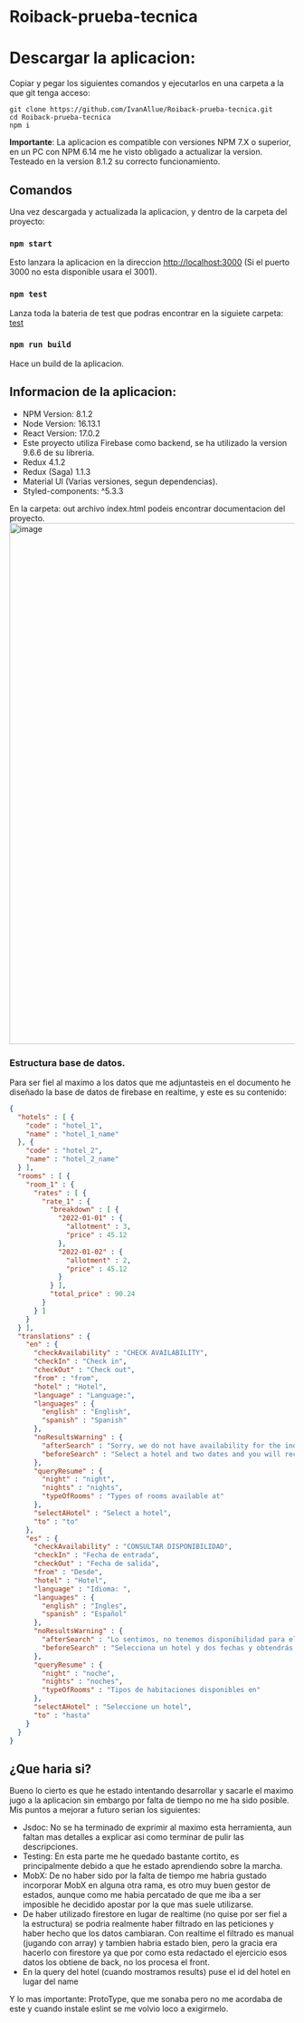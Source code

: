 
# Roiback-prueba-tecnica
# Descargar la aplicacion:
Copiar y pegar los siguientes comandos y ejecutarlos en una carpeta a la que git tenga acceso:
```
git clone https://github.com/IvanAllue/Roiback-prueba-tecnica.git
cd Roiback-prueba-tecnica
npm i
```
**Importante**: La aplicacion es compatible con versiones NPM 7.X o superior, en un PC con NPM 6.14 me he visto obligado a actualizar la version. Testeado en la version 8.1.2 su correcto funcionamiento.

## Comandos

Una vez descargada y actualizada la aplicacion, y dentro de la carpeta del proyecto:

### `npm start`

Esto lanzara la aplicacion en la direccion [http://localhost:3000](http://localhost:3000) (Si el puerto 3000 no esta disponible usara el 3001).

### `npm test`

Lanza toda la bateria de test que podras encontrar en la siguiete carpeta: [test](https://github.com/IvanAllue/Roiback-prueba-tecnica/tree/main/src/shared/test)

### `npm run build`

Hace un build de la aplicacion.

## Informacion de la aplicacion: 
- NPM Version: 8.1.2
- Node Version: 16.13.1
- React Version: 17.0.2
- Este proyecto utiliza Firebase como backend, se ha utilizado la version 9.6.6 de su libreria.
- Redux 4.1.2
- Redux (Saga) 1.1.3
- Material UI (Varias versiones, segun dependencias).
- Styled-components: ^5.3.3

En la carpeta: out archivo index.html podeis encontrar documentacion del proyecto.
<img width="920" alt="image" src="https://user-images.githubusercontent.com/50440904/155393028-6843fcb7-4229-4c0c-aa08-214cf95f3851.png">


### Estructura base de datos.
Para ser fiel al maximo a los datos que me adjuntasteis en el documento he diseñado la base de datos de firebase en realtime, y este es su contenido:
```json
{
  "hotels" : [ {
    "code" : "hotel_1",
    "name" : "hotel_1_name"
  }, {
    "code" : "hotel_2",
    "name" : "hotel_2_name"
  } ],
  "rooms" : [ {
    "room_1" : {
      "rates" : [ {
        "rate_1" : {
          "breakdown" : [ {
            "2022-01-01" : {
              "allotment" : 3,
              "price" : 45.12
            },
            "2022-01-02" : {
              "allotment" : 2,
              "price" : 45.12
            }
          } ],
          "total_price" : 90.24
        }
      } ]
    }
  } ],
  "translations" : {
    "en" : {
      "checkAvailability" : "CHECK AVAILABILITY",
      "checkIn" : "Check in",
      "checkOut" : "Check out",
      "from" : "from",
      "hotel" : "Hotel",
      "language" : "Language:",
      "languages" : {
        "english" : "English",
        "spanish" : "Spanish"
      },
      "noResultsWarning" : {
        "afterSearch" : "Sorry, we do not have availability for the indicated hotel on the selected dates, please try again with a new search.",
        "beforeSearch" : "Select a hotel and two dates and you will receive magical results"
      },
      "queryResume" : {
        "night" : "night",
        "nights" : "nights",
        "typeOfRooms" : "Types of rooms available at"
      },
      "selectAHotel" : "Select a hotel",
      "to" : "to"
    },
    "es" : {
      "checkAvailability" : "CONSULTAR DISPONIBILIDAD",
      "checkIn" : "Fecha de entrada",
      "checkOut" : "Fecha de salida",
      "from" : "Desde",
      "hotel" : "Hotel",
      "language" : "Idioma: ",
      "languages" : {
        "english" : "Ingles",
        "spanish" : "Español"
      },
      "noResultsWarning" : {
        "afterSearch" : "Lo sentimos, no tenemos disponibilidad para el hotel indicado en las fechas seleccionadas, intente nuevamente con una nueva búsqueda.",
        "beforeSearch" : "Selecciona un hotel y dos fechas y obtendrás resultados mágicos"
      },
      "queryResume" : {
        "night" : "noche",
        "nights" : "noches",
        "typeOfRooms" : "Tipos de habitaciones disponibles en"
      },
      "selectAHotel" : "Seleccione un hotel",
      "to" : "hasta"
    }
  }
}
```

## ¿Que haria si?
Bueno lo cierto es que he estado intentando desarrollar y sacarle el maximo jugo a la aplicacion sin embargo por falta de tiempo no me ha sido posible. Mis puntos a mejorar a futuro serian los siguientes:
- Jsdoc: No se ha terminado de exprimir al maximo esta herramienta, aun faltan mas detalles a explicar asi como terminar de pulir las descripciones.
- Testing: En esta parte me he quedado bastante cortito, es principalmente debido a que he estado aprendiendo sobre la marcha.
- MobX: De no haber sido por la falta de tiempo me habria gustado incorporar MobX en alguna otra rama, es otro muy buen gestor de estados, aunque como me habia percatado de que me iba a ser imposible he decidido apostar por la que mas suele utilizarse.
- De haber utilizado firestore en lugar de realtime (no quise por ser fiel a la estructura) se podria realmente haber filtrado en las peticiones y haber hecho que los datos cambiaran. Con realtime el filtrado es manual (jugando con array) y tambien habria estado bien, pero la gracia era hacerlo con firestore ya que por como esta redactado el ejercicio esos datos los obtiene de back, no los procesa el front.
- En la query del hotel (cuando mostramos results) puse el id del hotel en lugar del name

Y lo mas importante: ProtoType, que me sonaba pero no me acordaba de este y cuando instale eslint se me volvio loco a exigirmelo.
